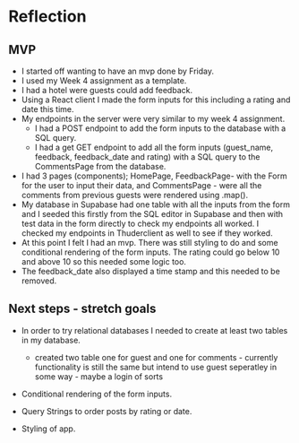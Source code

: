 # Reflection

## MVP

- I started off wanting to have an mvp done by Friday.
- I used my Week 4 assignment as a template.
- I had a hotel were guests could add feedback.
- Using a React client I made the form inputs for this including a rating and date this time.
- My endpoints in the server were very similar to my week 4 assignment.
  - I had a POST endpoint to add the form inputs to the database with a SQL query.
  - I had a get GET endpoint to add all the form inputs (guest_name, feedback, feedback_date and rating) with a SQL query to the CommentsPage from the database.
- I had 3 pages (components); HomePage, FeedbackPage- with the Form for the user to input their data, and CommentsPage - were all the comments from previous guests were rendered using .map().
- My database in Supabase had one table with all the inputs from the form and I seeded this firstly from the SQL editor in Supabase and then with test data in the form directly to check my endpoints all worked. I checked my endpoints in Thuderclient as well to see if they worked.
- At this point I felt I had an mvp. There was still styling to do and some conditional rendering of the form inputs. The rating could go below 10 and above 10 so this needed some logic too.
- The feedback_date also displayed a time stamp and this needed to be removed.

## Next steps - stretch goals

- In order to try relational databases I needed to create at least two tables in my database.

  - created two table one for guest and one for comments - currently functionality is still the same but intend to use guest seperatley in some way - maybe a login of sorts

- Conditional rendering of the form inputs.

- Query Strings to order posts by rating or date.

- Styling of app.
